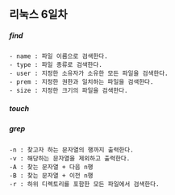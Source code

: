 리눅스 6일차
------------

##### find
    - name : 파일 이름으로 검색한다.
    - type : 파일 종류로 검색한다.
    - user : 지정한 소유자가 소유한 모든 파일을 검색한다.
    - prem : 지정한 권한과 일치하는 파일을 검색한다.
    - size : 지정한 크기의 파일을 검색한다.


##### touch


##### grep
    -n : 찾고자 하는 문자열의 행까지 출력한다.
    -v : 해당하는 문자열을 제외하고 출력한다.
    -A : 찾는 문자열 + 다음 n행
    -B : 찾는 문자열 + 이전 n행
    -r : 하위 디렉토리를 포함한 모든 파일에서 검색한다.

#### 